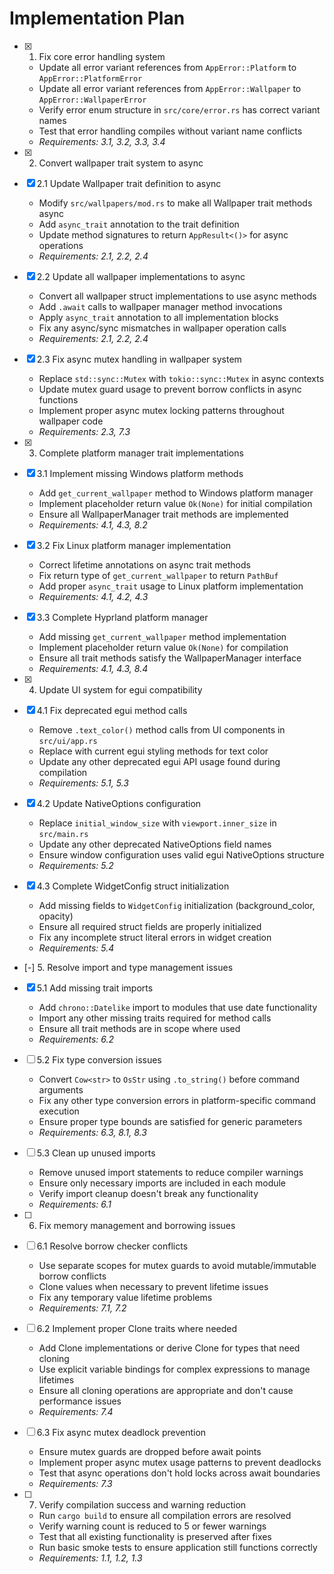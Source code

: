 # Implementation Plan

- [x] 1. Fix core error handling system







  - Update all error variant references from `AppError::Platform` to `AppError::PlatformError`
  - Update all error variant references from `AppError::Wallpaper` to `AppError::WallpaperError`
  - Verify error enum structure in `src/core/error.rs` has correct variant names
  - Test that error handling compiles without variant name conflicts
  - _Requirements: 3.1, 3.2, 3.3, 3.4_

- [x] 2. Convert wallpaper trait system to async





- [x] 2.1 Update Wallpaper trait definition to async


  - Modify `src/wallpapers/mod.rs` to make all Wallpaper trait methods async
  - Add `async_trait` annotation to the trait definition
  - Update method signatures to return `AppResult<()>` for async operations
  - _Requirements: 2.1, 2.2, 2.4_

- [x] 2.2 Update all wallpaper implementations to async


  - Convert all wallpaper struct implementations to use async methods
  - Add `.await` calls to wallpaper manager method invocations
  - Apply `async_trait` annotation to all implementation blocks
  - Fix any async/sync mismatches in wallpaper operation calls
  - _Requirements: 2.1, 2.2, 2.4_

- [x] 2.3 Fix async mutex handling in wallpaper system


  - Replace `std::sync::Mutex` with `tokio::sync::Mutex` in async contexts
  - Update mutex guard usage to prevent borrow conflicts in async functions
  - Implement proper async mutex locking patterns throughout wallpaper code
  - _Requirements: 2.3, 7.3_

- [x] 3. Complete platform manager trait implementations





- [x] 3.1 Implement missing Windows platform methods


  - Add `get_current_wallpaper` method to Windows platform manager
  - Implement placeholder return value `Ok(None)` for initial compilation
  - Ensure all WallpaperManager trait methods are implemented
  - _Requirements: 4.1, 4.3, 8.2_

- [x] 3.2 Fix Linux platform manager implementation


  - Correct lifetime annotations on async trait methods
  - Fix return type of `get_current_wallpaper` to return `PathBuf`
  - Add proper `async_trait` usage to Linux platform implementation
  - _Requirements: 4.1, 4.2, 4.3_

- [x] 3.3 Complete Hyprland platform manager


  - Add missing `get_current_wallpaper` method implementation
  - Implement placeholder return value `Ok(None)` for compilation
  - Ensure all trait methods satisfy the WallpaperManager interface
  - _Requirements: 4.1, 4.3, 8.4_

- [x] 4. Update UI system for egui compatibility





- [x] 4.1 Fix deprecated egui method calls


  - Remove `.text_color()` method calls from UI components in `src/ui/app.rs`
  - Replace with current egui styling methods for text color
  - Update any other deprecated egui API usage found during compilation
  - _Requirements: 5.1, 5.3_

- [x] 4.2 Update NativeOptions configuration


  - Replace `initial_window_size` with `viewport.inner_size` in `src/main.rs`
  - Update any other deprecated NativeOptions field names
  - Ensure window configuration uses valid egui NativeOptions structure
  - _Requirements: 5.2_

- [x] 4.3 Complete WidgetConfig struct initialization


  - Add missing fields to `WidgetConfig` initialization (background_color, opacity)
  - Ensure all required struct fields are properly initialized
  - Fix any incomplete struct literal errors in widget creation
  - _Requirements: 5.4_

- [-] 5. Resolve import and type management issues



- [x] 5.1 Add missing trait imports


  - Add `chrono::Datelike` import to modules that use date functionality
  - Import any other missing traits required for method calls
  - Ensure all trait methods are in scope where used
  - _Requirements: 6.2_

- [ ] 5.2 Fix type conversion issues
  - Convert `Cow<str>` to `OsStr` using `.to_string()` before command arguments
  - Fix any other type conversion errors in platform-specific command execution
  - Ensure proper type bounds are satisfied for generic parameters
  - _Requirements: 6.3, 8.1, 8.3_

- [ ] 5.3 Clean up unused imports
  - Remove unused import statements to reduce compiler warnings
  - Ensure only necessary imports are included in each module
  - Verify import cleanup doesn't break any functionality
  - _Requirements: 6.1_

- [ ] 6. Fix memory management and borrowing issues
- [ ] 6.1 Resolve borrow checker conflicts
  - Use separate scopes for mutex guards to avoid mutable/immutable borrow conflicts
  - Clone values when necessary to prevent lifetime issues
  - Fix any temporary value lifetime problems
  - _Requirements: 7.1, 7.2_

- [ ] 6.2 Implement proper Clone traits where needed
  - Add Clone implementations or derive Clone for types that need cloning
  - Use explicit variable bindings for complex expressions to manage lifetimes
  - Ensure all cloning operations are appropriate and don't cause performance issues
  - _Requirements: 7.4_

- [ ] 6.3 Fix async mutex deadlock prevention
  - Ensure mutex guards are dropped before await points
  - Implement proper async mutex usage patterns to prevent deadlocks
  - Test that async operations don't hold locks across await boundaries
  - _Requirements: 7.3_

- [ ] 7. Verify compilation success and warning reduction
  - Run `cargo build` to ensure all compilation errors are resolved
  - Verify warning count is reduced to 5 or fewer warnings
  - Test that all existing functionality is preserved after fixes
  - Run basic smoke tests to ensure application still functions correctly
  - _Requirements: 1.1, 1.2, 1.3_